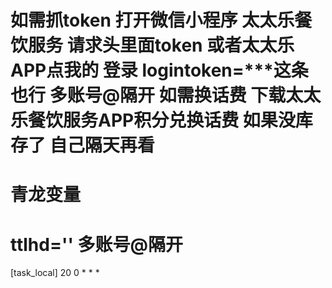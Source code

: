 如需抓token 打开微信小程序 太太乐餐饮服务 请求头里面token
或者太太乐APP点我的 登录 logintoken=***这条也行
多账号@隔开 
如需换话费 下载太太乐餐饮服务APP积分兑换话费
如果没库存了 自己隔天再看
==========
青龙变量
==========
ttlhd=''    多账号@隔开
==========


[task_local]
20 0 * * *
